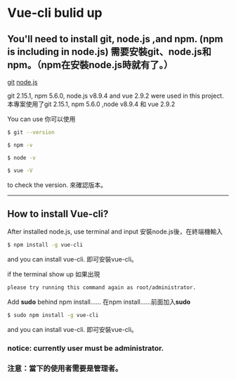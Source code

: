 # Vue-cli bulid up

You'll need to install git, node.js ,and npm. (npm is including in node.js)
需要安裝git、node.js和npm。（npm在安裝node.js時就有了。）
-------------------
[git](https://git-scm.com/)
[node.js](https://nodejs.org/en/)

git 2.15.1, npm 5.6.0, node.js v8.9.4 and vue 2.9.2 were used in this project.
本專案使用了git 2.15.1, npm 5.6.0 ,node v8.9.4 和 vue 2.9.2

You can use
你可以使用

```bash
$ git --version

$ npm -v

$ node -v 

$ vue -V
```
to check the version.
來確認版本。

-------------
## How to install Vue-cli?


After installed node.js, use terminal and input
安裝node.js後，在終端機輸入
```bash
$ npm install -g vue-cli
```
and you can install vue-cli.
即可安裝vue-cli。

if the terminal show up
如果出現
```bash
please try running this command again as root/administrator.
```

Add **sudo** behind npm install......
在npm install......前面加入**sudo**
```bash
$ sudo npm install -g vue-cli
```
and you can install vue-cli.
即可安裝vue-cli。

### notice: currently user must be administrator.
### 注意：當下的使用者需要是管理者。